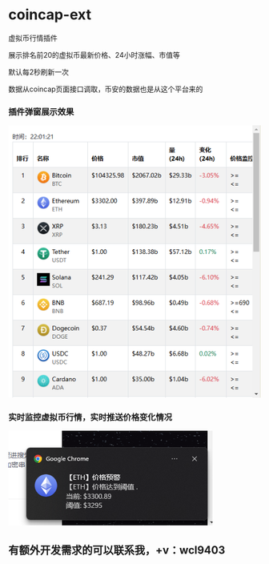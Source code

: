# coincap-ext
虚拟币行情插件

展示排名前20的虚拟币最新价格、24小时涨幅、市值等

默认每2秒刷新一次

数据从coincap页面接口调取，币安的数据也是从这个平台来的

### 插件弹窗展示效果
![截图](https://github.com/stackWang/coin-cap-ext/blob/main/coin.png)

### 实时监控虚拟币行情，实时推送价格变化情况
![截图](https://github.com/stackWang/coin-cap-ext/blob/main/notification.png)

## 有额外开发需求的可以联系我，+v：wcl9403
